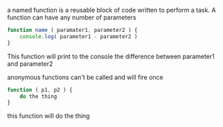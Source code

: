 a named function is a reusable block of code written to perform a task.
A function can have any number of parameters
```javascript
function name ( paramater1, parameter2 ) {
    console.log( parameter1 - parameter2 )
}
```
This function will print to the console the difference between parameter1 and parameter2

anonymous functions can't be called and will fire once

```javascript
function ( p1, p2 ) {
    do the thing
}
```
this function will do the thing
